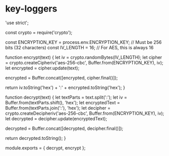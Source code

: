 # key-loggers
'use strict';

const crypto = require('crypto');

const ENCRYPTION_KEY = process.env.ENCRYPTION_KEY; // Must be 256 bits (32 characters)
const IV_LENGTH = 16; // For AES, this is always 16

function encrypt(text) {
 let iv = crypto.randomBytes(IV_LENGTH);
 let cipher = crypto.createCipheriv('aes-256-cbc', Buffer.from(ENCRYPTION_KEY), iv);
 let encrypted = cipher.update(text);

 encrypted = Buffer.concat([encrypted, cipher.final()]);

 return iv.toString('hex') + ':' + encrypted.toString('hex');
}

function decrypt(text) {
 let textParts = text.split(':');
 let iv = Buffer.from(textParts.shift(), 'hex');
 let encryptedText = Buffer.from(textParts.join(':'), 'hex');
 let decipher = crypto.createDecipheriv('aes-256-cbc', Buffer.from(ENCRYPTION_KEY), iv);
 let decrypted = decipher.update(encryptedText);

 decrypted = Buffer.concat([decrypted, decipher.final()]);

 return decrypted.toString();
}

module.exports = { decrypt, encrypt };
